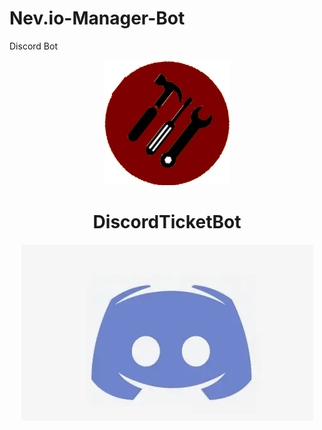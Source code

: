 # Nev.io-Manager-Bot
Discord Bot
<div align="center">

![ Logo ](editiconbot.png)

#  DiscordTicketBot

[![ Discord ](Screenshot_104.png)](https://discord.gg/w32PVw4uyd)

</div>

